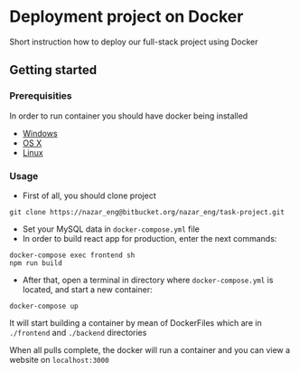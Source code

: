 # Deployment project on Docker

Short instruction how to deploy our full-stack project using Docker

## Getting started

### Prerequisities

In order to run container you should have docker being installed

* [Windows](https://docs.docker.com/windows/started)
* [OS X](https://docs.docker.com/mac/started/)
* [Linux](https://docs.docker.com/linux/started/)

### Usage

* First of all, you should clone project

```shell
git clone https://nazar_eng@bitbucket.org/nazar_eng/task-project.git
```

* Set your MySQL data in `docker-compose.yml` file
* In order to build react app for production, enter the next commands:
```shell
docker-compose exec frontend sh
npm run build
```
* After that, open a terminal in directory where `docker-compose.yml` is located, and start a new container:

```shell
docker-compose up
```
It will start building a container by mean of DockerFiles which are in `./frontend` and `./backend` directories

When all pulls complete, the docker will run a container and you can view a website on `localhost:3000`
